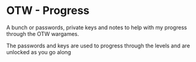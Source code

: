 # OTW - Progress

A bunch or passwords, private keys and notes to help with my progress through the OTW wargames.

The passwords and keys are used to progress through the levels and are unlocked as you go along
